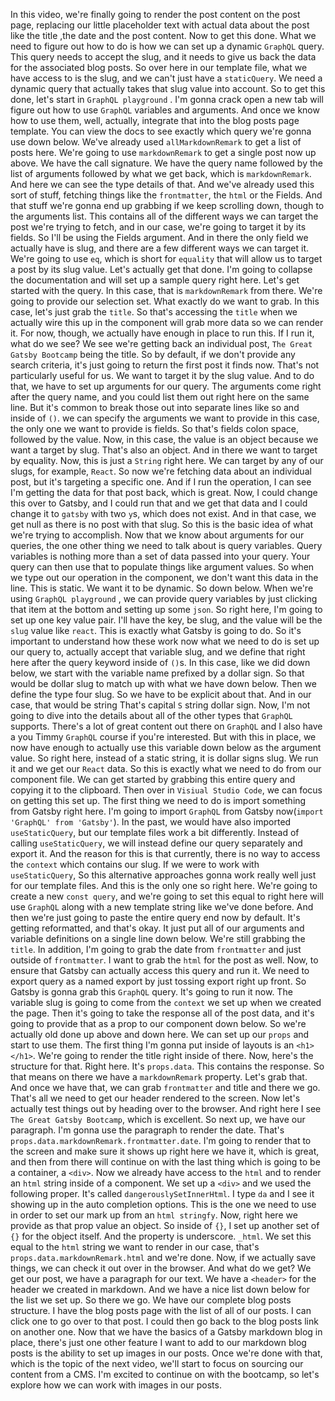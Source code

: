 In this video, we're finally going to render the post content on the post page, replacing our little placeholder text with actual data about the post like the title ,the date and the post content. Now to get this done. What we need to figure out how to do is how we can set up a dynamic `GraphQL` query. This query needs to accept the slug, and it needs to give us back the data for the associated blog posts. So over here in our template file, what we have access to is the slug, and we can't just have a `staticQuery`. We need a dynamic query that actually takes that slug value into account. So to get this done, let's start in `GraphQL playground` . I'm gonna crack open a new tab will figure out how to use `GraphQL` variables and arguments. And once we know how to use them, well, actually, integrate that into the blog posts page template. You can view the docs to see exactly which query we're gonna use down below. We've already used `allMarkdownRemark` to get a list of posts here. We're going to use `markdownRemark` to get a single post now up above. We have the call signature. We have the query name followed by the list of arguments followed by what we get back, which is `markdownRemark`. And here we can see the type details of that. And we've already used this sort of stuff, fetching things like the `frontmatter`, the `html` or the Fields. And that stuff we're gonna end up grabbing if we keep scrolling down, though to the arguments list. This contains all of the different ways we can target the post we're trying to fetch, and in our case, we're going to target it by its fields. So I'll be using the Fields argument. And in there the only field we actually have is slug, and there are a few different ways we can target it. We're going to use `eq`, which is short for `equality` that will allow us to target a post by its slug value. Let's actually get that done. I'm going to collapse the documentation and will set up a sample query right here. Let's get started with the query. In this case, that is `markdownRemark` from there. We're going to provide our selection set. What exactly do we want to grab. In this case, let's just grab the `title`. So that's  accessing the `title` when we actually wire this up in the component will grab more data so we can render it. For now, though, we actually have enough in place to run this. If I run it, what do we see? We see we're getting back an individual post, `The Great Gatsby Bootcamp` being the title. So by default, if we don't provide any search criteria, it's just going to return the first post it finds now. That's not particularly useful for us. We want to target it by the slug value. And to do that, we have to set up arguments for our query. The arguments come right after the query name, and you could list them out right here on the same line. But it's common to break those out into separate lines like so and inside of `()`. we can specify the arguments we want to provide in this case, the only one we want to provide is fields. So that's fields colon space, followed by the value. Now, in this case, the value is an object because we want a target by slug. That's also an object. And in there we want to target by equality. Now, this is just a `String` right here. We can target by any of our slugs, for example, `React`. So now we're fetching data about an individual post, but it's targeting a specific one. And if I run the operation,  I can see I'm getting the data for that post back, which is great. Now, I could change this over to Gatsby, and I could run that and we get that data and I could change it to `gatsby` with two `y`s, which does not exist. And in that case, we get null as there is no post with that slug. So this is the basic idea of what we're trying to accomplish. Now that we know about arguments for our queries, the one other thing we need to talk about is query variables. Query variables is nothing more than a set of data passed into your query. Your query can then use that to populate things like argument values. So when we type out our operation in the component, we don't want this data in the line. This is static. We want it to be dynamic. So down below. When we're using `GraphQL playground` , we can provide query variables by just clicking that item at the bottom and setting up some `json`. So right here, I'm going to set up one key value pair. I'll have the key, be slug, and the value will be the `slug` value like `react`. This is exactly what Gatsby is going to do. So it's important to understand how these work now what we need to do is set up our query to, actually accept that variable slug, and we define that right here after the query keyword inside of `()`s. In this case, like we did down below, we start with the variable name prefixed by a dollar sign. So that would be dollar slug to match up with what we have down below. Then we define the type four slug. So we have to be explicit about that. And in our case, that would be string That's capital `S` string dollar sign. Now, I'm not going to dive into the details about all of the other types that `GraphQL` supports. There's a lot of great content out there on `GraphQL` and I also have a you Timmy `GraphQL` course if you're interested. But with this in place, we now have enough to actually use this variable down below as the argument value. So right here, instead of a static string, it is dollar signs slug. We run it and we get our `React` data. So this is exactly what we need to do from our component file. We can get started by grabbing this entire query and copying it to the clipboard. Then over in `Visiual Studio Code`, we can focus on getting this set up. The first thing we need to do is import something from Gatsby right here. I'm going to import `GraphQL` from Gatsby now(`import 'GraphQL' from 'Gatsby'`). In the past, we would have also imported `useStaticQuery`, but our template files work a bit differently. Instead of calling `useStaticQuery`, we will instead define our query separately and export it. And the reason for this is that currently, there is no way to access the `context` which contains our slug. If we were to work with `useStaticQuery`, So this alternative approaches gonna work really well just for our template files. And this is the only one so right here. We're going to create a new `const query`, and we're going to set this equal to right here will use `GraphQL` along with a new template string like we've done before. And then we're just going to paste the entire query end now by default. It's getting reformatted, and that's okay. It just put all of our arguments and variable definitions on a single line down below. We're still grabbing the `title`. In addition, I'm going to grab the date from `frontmatter` and just outside of `frontmatter`. I want to grab the `html` for the post as well. Now, to ensure that Gatsby can actually access this query and run it. We need to export query as a named export by just tossing export right up front. So Gatsby is gonna grab this `GraphQL` query. It's going to run it now. The variable slug is going to come from the `context` we set up when we created the page. Then it's going to take the response all of the post data, and it's going to provide that as a prop to our component down below. So we're actually old done up above and down here. We can set up our `props` and start to use them. The first thing I'm gonna put inside of layouts is an `<h1></h1>`. We're going to render the title right inside of there. Now, here's the structure for that. Right here. It's `props.data`. This contains the response. So that means on there we have a `markdownRemark` property. Let's grab that. And once we have that, we can grab `frontmatter` and title and there we go. That's all we need to get our header rendered to the screen. Now let's actually test things out by heading over to the browser. And right here I see `The Great Gatsby Bootcamp`, which is excellent. So next up, we have our paragraph. I'm gonna use the paragraph to render the date. That's `props.data.markdownRemark.frontmatter.date`. I'm going to render that to the screen and make sure it shows up right here we have it, which is great, and then from there will continue on with the last thing which is going to be a container, a `<div>`. Now we already have access to the `html` and to render an `html` string inside of a component. We set up a `<div>` and we used the following proper. It's called `dangerouslySetInnerHtml`. I type `da` and I see it showing up in the auto completion options. This is the one we need to use in order to set our mark up from an `html stringfy`. Now, right here we provide as that prop value an object. So inside of `{}`, I set up another set of `{}` for the object itself. And the property is underscore. `_html`. We set this equal to the `html` string we want to render in our case, that's `props.data.markdownRemark.html` and we're done. Now, if we actually save things, we can check it out over in the browser. And what do we get? We get our post, we have a paragraph for our text. We have a `<header>` for the header we created in markdown. And we have a nice list down below for the list we set up. So there we go. We have our complete blog posts structure. I have the blog posts page with the list of all of our posts. I can click one to go over to that post. I could then go back to the blog posts link on another one. Now that we have the basics of a Gatsby markdown blog in place, there's just one other feature I want to add to our markdown blog posts is the ability to set up images in our posts. Once we're done with that, which is the topic of the next video, we'll start to focus on sourcing our content from a CMS. I'm excited to continue on with the bootcamp, so let's explore how we can work with images in our posts.